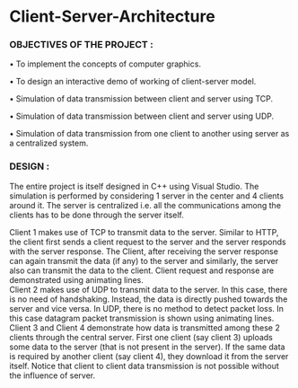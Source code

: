 # Client-Server-Architecture

### OBJECTIVES OF THE PROJECT :

•	To implement the concepts of computer graphics. 

•	To design an interactive demo of working of client-server model. 

•	Simulation of data transmission between client and server using TCP. 

•	Simulation of data transmission between client and server using UDP. 

•	Simulation of data transmission from one client to another using server as a centralized system. 


### DESIGN :

The entire project is itself designed in C++ using Visual Studio. The simulation is performed by considering 1 server in the center and 4 clients around it. The server is centralized i.e. all the communications among the clients has to be done through the server itself. 

Client 1 makes use of TCP to transmit data to the server. Similar to HTTP, the client first sends a client request to the server and the server responds with the server response. The Client, after receiving the server response can again transmit the data (if any) to the server and similarly, the server also can transmit the data to the client. Client request and response are demonstrated using animating lines.  
Client 2 makes use of UDP to transmit data to the server. In this case, there is no need of handshaking. Instead, the data is directly pushed towards the server and vice versa. In UDP, there is no method to detect packet loss. In this case datagram packet transmission is shown using animating lines.  
Client 3 and Client 4 demonstrate how data is transmitted among these 2 clients through the central server. First one client (say client 3) uploads some data to the server (that is not present in the server). If the same data is required by another client (say client 4), they download it from the server itself. 
Notice that client to client data transmission is not possible without the influence of server.  
